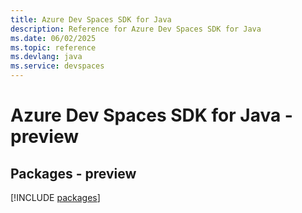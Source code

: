 ```yaml
---
title: Azure Dev Spaces SDK for Java
description: Reference for Azure Dev Spaces SDK for Java
ms.date: 06/02/2025
ms.topic: reference
ms.devlang: java
ms.service: devspaces
---
```

# Azure Dev Spaces SDK for Java - preview
## Packages - preview
[!INCLUDE [packages](dev-spaces-index.md)]